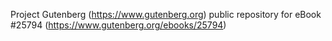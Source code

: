 Project Gutenberg (https://www.gutenberg.org) public repository for eBook #25794 (https://www.gutenberg.org/ebooks/25794)
